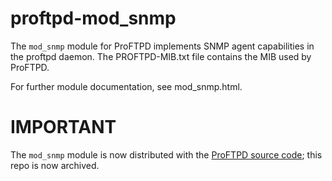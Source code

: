 proftpd-mod_snmp
================

The `mod_snmp` module for ProFTPD implements SNMP agent capabilities in the
proftpd daemon.  The PROFTPD-MIB.txt file contains the MIB used by ProFTPD.

For further module documentation, see mod_snmp.html.

IMPORTANT
=========
The `mod_snmp` module is now distributed with the [ProFTPD source code](https://github.com/proftpd/proftpd); this repo is now archived.
